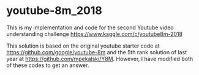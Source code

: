 # youtube-8m_2018

This is my implementation and code for the second Youtube video understanding challenge https://www.kaggle.com/c/youtube8m-2018

This solution is based on the original youtube starter code at https://github.com/google/youtube-8m and the 5th rank solution of last year at https://github.com/mpekalski/Y8M. However, I have modified both of these codes to get an answer. 

